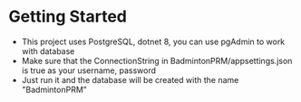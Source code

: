 # Getting Started
- This project uses PostgreSQL, dotnet 8, you can use pgAdmin to work with database
- Make sure that the ConnectionString in BadmintonPRM/appsettings.json is true as your username, password
- Just run it and the database will be created with the name "BadmintonPRM"
